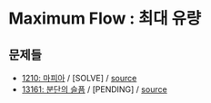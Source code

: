 # Maximum Flow : 최대 유량

## 문제들

 - [1210: 마피아](https://www.acmicpc.net/problem/1210) / \[SOLVE\] / [source](../../sources/1210.cpp)
 - [13161: 분단의 슬픔](https://www.acmicpc.net/problem/13161) / \[PENDING\] / [source](../../sources/13161.cpp)
